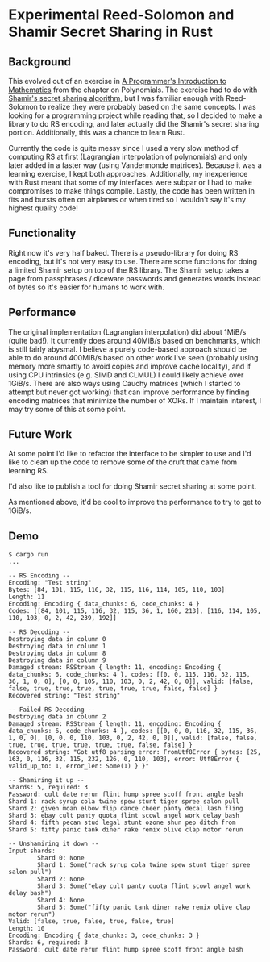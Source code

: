 # Experimental Reed-Solomon and Shamir Secret Sharing in Rust

## Background

This evolved out of an exercise in [A Programmer's Introduction to
Mathematics](https://www.amazon.co.uk/Programmers-Introduction-Mathematics-Dr-Jeremy/dp/1727125452)
from the chapter on Polynomials. The exercise had to do with [Shamir's secret
sharing algorithm](https://en.wikipedia.org/wiki/Shamir%27s_Secret_Sharing), but
I was familiar enough with Reed-Solomon to realize they were probably based on
the same concepts. I was looking for a programming project while reading that,
so I decided to make a library to do RS encoding, and later actually did the
Shamir's secret sharing portion. Additionally, this was a chance to learn Rust.

Currently the code is quite messy since I used a very slow method of computing
RS at first (Lagrangian interpolation of polynomials) and only later added in a
faster way (using Vandermonde matrices). Because it was a learning exercise, I
kept both approaches. Additionally, my inexperience with Rust meant that some of
my interfaces were subpar or I had to make compromises to make things compile.
Lastly, the code has been written in fits and bursts often on airplanes or when
tired so I wouldn't say it's my highest quality code!

## Functionality

Right now it's very half baked. There is a pseudo-library for doing RS encoding,
but it's not very easy to use. There are some functions for doing a limited
Shamir setup on top of the RS library. The Shamir setup takes a page from
passphrases / diceware passwords and generates words instead of bytes so it's
easier for humans to work with.

## Performance

The original implementation (Lagrangian interpolation) did about 1MiB/s (quite
bad!). It currently does around 40MiB/s based on benchmarks, which is still
fairly abysmal. I believe a purely code-based approach should be able to do
around 400MiB/s based on other work I've seen (probably using memory more
smartly to avoid copies and improve cache locality), and if using CPU intrinsics
(e.g.  SIMD and CLMUL) I could likely achieve over 1GiB/s. There are also ways
using Cauchy matrices (which I started to attempt but never got working) that
can improve performance by finding encoding matrices that minimize the number of
XORs. If I maintain interest, I may try some of this at some point.

## Future Work

At some point I'd like to refactor the interface to be simpler to use and I'd
like to clean up the code to remove some of the cruft that came from learning
RS.

I'd also like to publish a tool for doing Shamir secret sharing at some point.

As mentioned above, it'd be cool to improve the performance to try to get to
1GiB/s.

## Demo

```
$ cargo run
...

-- RS Encoding --
Encoding: "Test string"
Bytes: [84, 101, 115, 116, 32, 115, 116, 114, 105, 110, 103]
Length: 11
Encoding: Encoding { data_chunks: 6, code_chunks: 4 }
Codes: [[84, 101, 115, 116, 32, 115, 36, 1, 160, 213], [116, 114, 105, 110, 103, 0, 2, 42, 239, 192]]

-- RS Decoding --
Destroying data in column 0
Destroying data in column 1
Destroying data in column 8
Destroying data in column 9
Damaged stream: RSStream { length: 11, encoding: Encoding { data_chunks: 6, code_chunks: 4 }, codes: [[0, 0, 115, 116, 32, 115, 36, 1, 0, 0], [0, 0, 105, 110, 103, 0, 2, 42, 0, 0]], valid: [false, false, true, true, true, true, true, true, false, false] }
Recovered string: "Test string"

-- Failed RS Decoding --
Destroying data in column 2
Damaged stream: RSStream { length: 11, encoding: Encoding { data_chunks: 6, code_chunks: 4 }, codes: [[0, 0, 0, 116, 32, 115, 36, 1, 0, 0], [0, 0, 0, 110, 103, 0, 2, 42, 0, 0]], valid: [false, false, true, true, true, true, true, true, false, false] }
Recovered string: "Got utf8 parsing error: FromUtf8Error { bytes: [25, 163, 0, 116, 32, 115, 232, 126, 0, 110, 103], error: Utf8Error { valid_up_to: 1, error_len: Some(1) } }"

-- Shamiring it up --
Shards: 5, required: 3
Password: cult date rerun flint hump spree scoff front angle bash
Shard 1: rack syrup cola twine spew stunt tiger spree salon pull
Shard 2: given moan elbow flip dance cheer panty decal lash fling
Shard 3: ebay cult panty quota flint scowl angel work delay bash
Shard 4: fifth pecan stud legal stunt ozone shun pep ditch from
Shard 5: fifty panic tank diner rake remix olive clap motor rerun

-- Unshamiring it down --
Input shards:
        Shard 0: None
        Shard 1: Some("rack syrup cola twine spew stunt tiger spree salon pull")
        Shard 2: None
        Shard 3: Some("ebay cult panty quota flint scowl angel work delay bash")
        Shard 4: None
        Shard 5: Some("fifty panic tank diner rake remix olive clap motor rerun")
Valid: [false, true, false, true, false, true]
Length: 10
Encoding: Encoding { data_chunks: 3, code_chunks: 3 }
Shards: 6, required: 3
Password: cult date rerun flint hump spree scoff front angle bash
```
